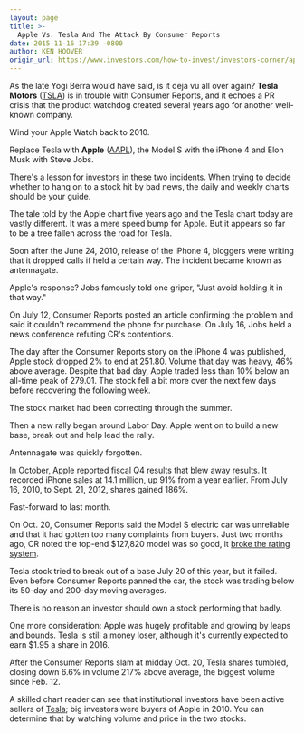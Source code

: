 ```yaml
---
layout: page
title: >-
  Apple Vs. Tesla And The Attack By Consumer Reports
date: 2015-11-16 17:39 -0800
author: KEN HOOVER
origin_url: https://www.investors.com/how-to-invest/investors-corner/apple-vs-tesla-tale-in-tape/
---
```


As the late Yogi Berra would have said, is it deja vu all over again? **Tesla Motors** ([TSLA](https://research.investors.com/quote.aspx?symbol=TSLA)) is in trouble with Consumer Reports, and it echoes a PR crisis that the product watchdog created several years ago for another well-known company.

Wind your Apple Watch back to 2010.

Replace Tesla with **Apple** ([AAPL](https://research.investors.com/quote.aspx?symbol=AAPL)), the Model S with the iPhone 4 and Elon Musk with Steve Jobs.

There's a lesson for investors in these two incidents. When trying to decide whether to hang on to a stock hit by bad news, the daily and weekly charts should be your guide.

The tale told by the Apple chart five years ago and the Tesla chart today are vastly different. It was a mere speed bump for Apple. But it appears so far to be a tree fallen across the road for Tesla.

Soon after the June 24, 2010, release of the iPhone 4, bloggers were writing that it dropped calls if held a certain way. The incident became known as antennagate.

Apple's response? Jobs famously told one griper, "Just avoid holding it in that way."

On July 12, Consumer Reports posted an article confirming the problem and said it couldn't recommend the phone for purchase. On July 16, Jobs held a news conference refuting CR's contentions.

The day after the Consumer Reports story on the iPhone 4 was published, Apple stock dropped 2% to end at 251.80. Volume that day was heavy, 46% above average. Despite that bad day, Apple traded less than 10% below an all-time peak of 279.01. The stock fell a bit more over the next few days before recovering the following week.

The stock market had been correcting through the summer.

Then a new rally began around Labor Day. Apple went on to build a new base, break out and help lead the rally.

Antennagate was quickly forgotten.

In October, Apple reported fiscal Q4 results that blew away results. It recorded iPhone sales at 14.1 million, up 91% from a year earlier. From July 16, 2010, to Sept. 21, 2012, shares gained 186%.

Fast-forward to last month.

On Oct. 20, Consumer Reports said the Model S electric car was unreliable and that it had gotten too many complaints from buyers. Just two months ago, CR noted the top-end \$127,820 model was so good, it [broke the rating system](http://news.investors.com/technology/102015-776463-tesla-motors-stock-falls-on-model-s-reliability.htm?ntt=TSLA).

Tesla stock tried to break out of a base July 20 of this year, but it failed. Even before Consumer Reports panned the car, the stock was trading below its 50-day and 200-day moving averages.

There is no reason an investor should own a stock performing that badly.

One more consideration: Apple was hugely profitable and growing by leaps and bounds. Tesla is still a money loser, although it's currently expected to earn \$1.95 a share in 2016.

After the Consumer Reports slam at midday Oct. 20, Tesla shares tumbled, closing down 6.6% in volume 217% above average, the biggest volume since Feb. 12.

A skilled chart reader can see that institutional investors have been active sellers of [Tesla](http://research.investors.com/stock-charts/nasdaq-nasdaq-composite-0ndqc.htm?cht=pvc&type=DAILY); big investors were buyers of Apple in 2010. You can determine that by watching volume and price in the two stocks.
